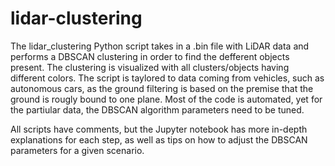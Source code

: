 # lidar-clustering
The lidar_clustering Python script takes in a .bin file with LiDAR data and performs a DBSCAN clustering in order to find the defferent objects present.  The clustering is visualized with all clusters/objects having different colors. The script is taylored to data coming from vehicles, such as autonomous cars, as the ground filtering is based on the premise that the ground is rougly bound to one plane. Most of the code is automated, yet for the partiular data, the DBSCAN algorithm parameters need to be tuned.

All scripts have comments, but the Jupyter notebook has more in-depth explanations for each step, as well as tips on how to adjust the DBSCAN parameters for a given scenario. 

